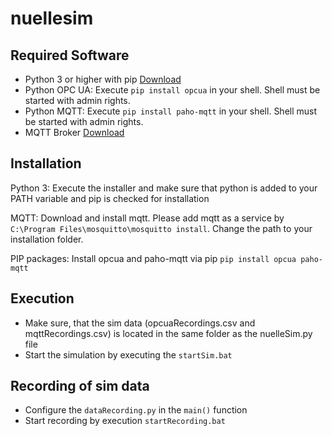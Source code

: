 # nuellesim

## Required Software

* Python 3 or higher with pip [Download](https://www.python.org/downloads/release/python-391/)
* Python OPC UA: Execute `pip install opcua` in your shell. Shell must be started with admin rights.
* Python MQTT: Execute `pip install paho-mqtt` in your shell. Shell must be started with admin rights.
* MQTT Broker [Download](https://mosquitto.org/download/)

## Installation

Python 3: Execute the installer and make sure that python is added to your PATH variable and pip is checked for installation

MQTT: Download and install mqtt. Please add mqtt as a service by `C:\Program Files\mosquitto\mosquitto install`. Change the path to your installation folder.

PIP packages: Install opcua and paho-mqtt via pip `pip install opcua paho-mqtt`

## Execution

* Make sure, that the sim data (opcuaRecordings.csv and mqttRecordings.csv) is located in the same folder as the nuelleSim.py file
* Start the simulation by executing the `startSim.bat`

## Recording of sim data

* Configure the `dataRecording.py` in the `main()` function
* Start recording by execution `startRecording.bat`